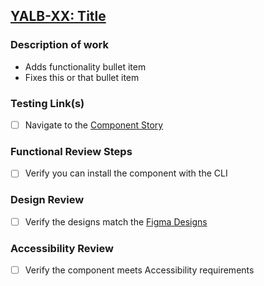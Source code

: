 ## [YALB-XX: Title](https://yaleits.atlassian.net/browse/YALB-XX)

### Description of work
- Adds functionality bullet item
- Fixes this or that bullet item

### Testing Link(s)
- [ ] Navigate to the [Component Story](https://deploy-preview-XX--dev-component-library-twig.netlify.app/?path=/story/tokens-breakpoints--breakpoints)

### Functional Review Steps
- [ ] Verify you can install the component with the CLI

### Design Review
- [ ] Verify the designs match the [Figma Designs](https://www.figma.com/file/OVfmCW5s1gI7xnrM8ibX2y/UI-Kit-Alpha-%5BYaleSites%5D)

### Accessibility Review
- [ ] Verify the component meets Accessibility requirements
